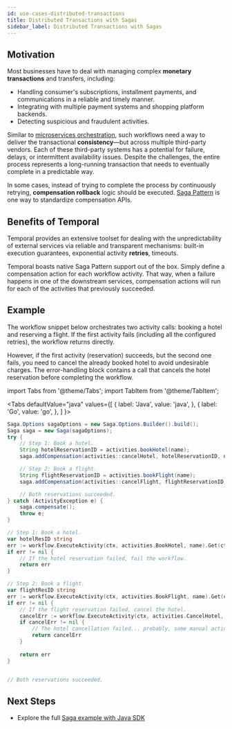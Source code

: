 ```yaml
---
id: use-cases-distributed-transactions
title: Distributed Transactions with Sagas
sidebar_label: Distributed Transactions with Sagas
---
```


## Motivation

Most businesses have to deal with managing complex **monetary transactions** and transfers, including:

- Handling consumer's subscriptions, installment payments, and communications in a reliable and timely manner.
- Integrating with multiple payment systems and shopping platform backends.
- Detecting suspicious and fraudulent activities.

Similar to [microservices orchestration](./use-cases-orchestration), such workflows need a way to deliver the transactional **consistency**&mdash;but across multiple third-party vendors. Each of these third-party systems has a potential for failure, delays, or intermittent availability issues. Despite the challenges, the entire process represents a long-running transaction that needs to eventually complete in a predictable way.

In some cases, instead of trying to complete the process by continuously retrying, **compensation rollback** logic should be executed. [Saga Pattern](https://microservices.io/patterns/data/saga.html) is one way to standardize compensation APIs.

## Benefits of Temporal

Temporal provides an extensive toolset for dealing with the unpredictability of external services via reliable and transparent mechanisms: built-in execution guarantees, exponential activity **retries**, timeouts.

Temporal boasts native Saga Pattern support out of the box. Simply define a compensation action for each workflow activity. That way, when a failure happens in one of the downstream services, compensation actions will run for each of the activities that previously succeeded.

## Example

The workflow snippet below orchestrates two activity calls: booking a hotel and reserving a flight. If the first activity fails (including all the configured retries), the workflow returns directly.

However, if the first activity (reservation) succeeds, but the second one fails, you need to cancel the already booked hotel to avoid undesirable charges. The error-handling block contains a call that cancels the hotel reservation before completing the workflow.

import Tabs from '@theme/Tabs';
import TabItem from '@theme/TabItem';

<Tabs
  defaultValue="java"
  values={[
    { label: 'Java', value: 'java', },
    { label: 'Go', value: 'go', },
  ]
}>
<TabItem value="java">

```java
Saga.Options sagaOptions = new Saga.Options.Builder().build();
Saga saga = new Saga(sagaOptions);
try {
    // Step 1: Book a hotel.
    String hotelReservationID = activities.bookHotel(name);
    saga.addCompensation(activities::cancelHotel, hotelReservationID, name);

    // Step 2: Book a flight.
    String flightReservationID = activities.bookFlight(name);
    saga.addCompensation(activities::cancelFlight, flightReservationID, name);

    // Both reservations succeeded.
} catch (ActivityException e) {
    saga.compensate();
    throw e;
}
```


</TabItem>
<TabItem value="go">

```go
// Step 1: Book a hotel.
var hotelResID string
err := workflow.ExecuteActivity(ctx, activities.BookHotel, name).Get(ctx, &hotelResID)
if err != nil {
    // If the hotel reservation failed, fail the workflow.
    return err
}

// Step 2: Book a flight.
var flightResID string
err := workflow.ExecuteActivity(ctx, activities.BookFlight, name).Get(ctx, &flightResID)
if err != nil {
    // If the flight reservation failed, cancel the hotel.
    cancelErr := workflow.ExecuteActivity(ctx, activities.CancelHotel, hotelResID)
    if cancelErr != nil {
        // The hotel cancellation failed... probably, some manual action is needed.
        return cancelErr
    }
    
    return err
}


// Both reservations succeeded.
```

</TabItem>
</Tabs>

## Next Steps

* Explore the full [Saga example with Java SDK](https://github.com/temporalio/temporal-java-samples/tree/master/src/main/java/io/temporal/samples/bookingsaga)
